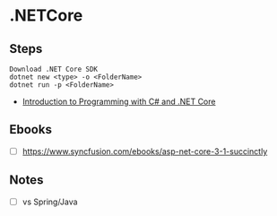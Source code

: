 # .NETCore
## Steps
```
Download .NET Core SDK
dotnet new <type> -o <FolderName>
dotnet run -p <FolderName>
```
* [Introduction to Programming with C# and .NET Core](https://driveit.teachable.com/courses/373181)
## Ebooks
- [ ] https://www.syncfusion.com/ebooks/asp-net-core-3-1-succinctly
## Notes
- [ ] vs Spring/Java
